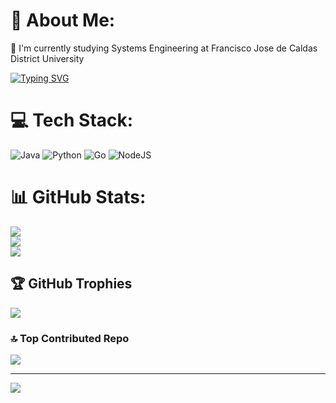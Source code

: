 # 💫 About Me:
🌱 I'm currently studying Systems Engineering at Francisco Jose de Caldas District University

[![Typing SVG](https://readme-typing-svg.demolab.com/?lines=Road+to+Backend+Developer;Second+line+of+text)](https://git.io/typing-svg)


# 💻 Tech Stack:
![Java](https://img.shields.io/badge/java-%23ED8B00.svg?style=for-the-badge&logo=openjdk&logoColor=white) ![Python](https://img.shields.io/badge/python-3670A0?style=for-the-badge&logo=python&logoColor=ffdd54) ![Go](https://img.shields.io/badge/go-%2300ADD8.svg?style=for-the-badge&logo=go&logoColor=white) ![NodeJS](https://img.shields.io/badge/node.js-6DA55F?style=for-the-badge&logo=node.js&logoColor=white)
# 📊 GitHub Stats:
![](https://github-readme-stats.vercel.app/api?username=WallyWay&theme=dark&hide_border=false&include_all_commits=false&count_private=false)<br/>
![](https://github-readme-streak-stats.herokuapp.com/?user=WallyWay&theme=dark&hide_border=false)<br/>
![](https://github-readme-stats.vercel.app/api/top-langs/?username=WallyWay&theme=dark&hide_border=false&include_all_commits=false&count_private=false&layout=compact)

## 🏆 GitHub Trophies
![](https://github-profile-trophy.vercel.app/?username=WallyWay&theme=tokyonight&no-frame=false&no-bg=false&margin-w=4)

### 🔝 Top Contributed Repo
![](https://github-contributor-stats.vercel.app/api?username=WallyWay&limit=5&theme=tokyonight&combine_all_yearly_contributions=true)

---
[![](https://visitcount.itsvg.in/api?id=WallyWay&icon=2&color=11)](https://visitcount.itsvg.in)

<!-- Proudly created with GPRM ( https://gprm.itsvg.in ) -->
